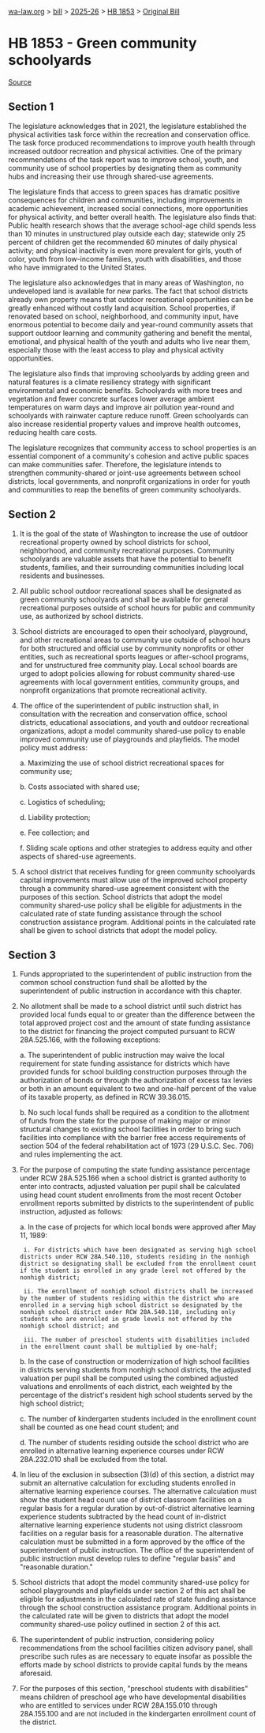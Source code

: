 [wa-law.org](/) > [bill](/bill/) > [2025-26](/bill/2025-26/) > [HB 1853](/bill/2025-26/hb/1853/) > [Original Bill](/bill/2025-26/hb/1853/1/)

# HB 1853 - Green community schoolyards

[Source](http://lawfilesext.leg.wa.gov/biennium/2025-26/Pdf/Bills/House%20Bills/1853.pdf)

## Section 1
The legislature acknowledges that in 2021, the legislature established the physical activities task force within the recreation and conservation office. The task force produced recommendations to improve youth health through increased outdoor recreation and physical activities. One of the primary recommendations of the task report was to improve school, youth, and community use of school properties by designating them as community hubs and increasing their use through shared-use agreements.

The legislature finds that access to green spaces has dramatic positive consequences for children and communities, including improvements in academic achievement, increased social connections, more opportunities for physical activity, and better overall health. The legislature also finds that: Public health research shows that the average school-age child spends less than 10 minutes in unstructured play outside each day; statewide only 25 percent of children get the recommended 60 minutes of daily physical activity; and physical inactivity is even more prevalent for girls, youth of color, youth from low-income families, youth with disabilities, and those who have immigrated to the United States.

The legislature also acknowledges that in many areas of Washington, no undeveloped land is available for new parks. The fact that school districts already own property means that outdoor recreational opportunities can be greatly enhanced without costly land acquisition. School properties, if renovated based on school, neighborhood, and community input, have enormous potential to become daily and year-round community assets that support outdoor learning and community gathering and benefit the mental, emotional, and physical health of the youth and adults who live near them, especially those with the least access to play and physical activity opportunities.

The legislature also finds that improving schoolyards by adding green and natural features is a climate resiliency strategy with significant environmental and economic benefits. Schoolyards with more trees and vegetation and fewer concrete surfaces lower average ambient temperatures on warm days and improve air pollution year-round and schoolyards with rainwater capture reduce runoff. Green schoolyards can also increase residential property values and improve health outcomes, reducing health care costs.

The legislature recognizes that community access to school properties is an essential component of a community's cohesion and active public spaces can make communities safer. Therefore, the legislature intends to strengthen community-shared or joint-use agreements between school districts, local governments, and nonprofit organizations in order for youth and communities to reap the benefits of green community schoolyards.

## Section 2
1. It is the goal of the state of Washington to increase the use of outdoor recreational property owned by school districts for school, neighborhood, and community recreational purposes. Community schoolyards are valuable assets that have the potential to benefit students, families, and their surrounding communities including local residents and businesses.

2. All public school outdoor recreational spaces shall be designated as green community schoolyards and shall be available for general recreational purposes outside of school hours for public and community use, as authorized by school districts.

3. School districts are encouraged to open their schoolyard, playground, and other recreational areas to community use outside of school hours for both structured and official use by community nonprofits or other entities, such as recreational sports leagues or after-school programs, and for unstructured free community play. Local school boards are urged to adopt policies allowing for robust community shared-use agreements with local government entities, community groups, and nonprofit organizations that promote recreational activity.

4. The office of the superintendent of public instruction shall, in consultation with the recreation and conservation office, school districts, educational associations, and youth and outdoor recreational organizations, adopt a model community shared-use policy to enable improved community use of playgrounds and playfields. The model policy must address:

    a. Maximizing the use of school district recreational spaces for community use;

    b. Costs associated with shared use;

    c. Logistics of scheduling;

    d. Liability protection;

    e. Fee collection; and

    f. Sliding scale options and other strategies to address equity and other aspects of shared-use agreements.

5. A school district that receives funding for green community schoolyards capital improvements must allow use of the improved school property through a community shared-use agreement consistent with the purposes of this section. School districts that adopt the model community shared-use policy shall be eligible for adjustments in the calculated rate of state funding assistance through the school construction assistance program. Additional points in the calculated rate shall be given to school districts that adopt the model policy.

## Section 3
1. Funds appropriated to the superintendent of public instruction from the common school construction fund shall be allotted by the superintendent of public instruction in accordance with this chapter.

2. No allotment shall be made to a school district until such district has provided local funds equal to or greater than the difference between the total approved project cost and the amount of state funding assistance to the district for financing the project computed pursuant to RCW 28A.525.166, with the following exceptions:

    a. The superintendent of public instruction may waive the local requirement for state funding assistance for districts which have provided funds for school building construction purposes through the authorization of bonds or through the authorization of excess tax levies or both in an amount equivalent to two and one-half percent of the value of its taxable property, as defined in RCW 39.36.015.

    b. No such local funds shall be required as a condition to the allotment of funds from the state for the purpose of making major or minor structural changes to existing school facilities in order to bring such facilities into compliance with the barrier free access requirements of section 504 of the federal rehabilitation act of 1973 (29 U.S.C. Sec. 706) and rules implementing the act.

3. For the purpose of computing the state funding assistance percentage under RCW 28A.525.166 when a school district is granted authority to enter into contracts, adjusted valuation per pupil shall be calculated using head count student enrollments from the most recent October enrollment reports submitted by districts to the superintendent of public instruction, adjusted as follows:

    a. In the case of projects for which local bonds were approved after May 11, 1989:

        i. For districts which have been designated as serving high school districts under RCW 28A.540.110, students residing in the nonhigh district so designating shall be excluded from the enrollment count if the student is enrolled in any grade level not offered by the nonhigh district;

        ii. The enrollment of nonhigh school districts shall be increased by the number of students residing within the district who are enrolled in a serving high school district so designated by the nonhigh school district under RCW 28A.540.110, including only students who are enrolled in grade levels not offered by the nonhigh school district; and

        iii. The number of preschool students with disabilities included in the enrollment count shall be multiplied by one-half;

    b. In the case of construction or modernization of high school facilities in districts serving students from nonhigh school districts, the adjusted valuation per pupil shall be computed using the combined adjusted valuations and enrollments of each district, each weighted by the percentage of the district's resident high school students served by the high school district;

    c. The number of kindergarten students included in the enrollment count shall be counted as one head count student; and

    d. The number of students residing outside the school district who are enrolled in alternative learning experience courses under RCW 28A.232.010 shall be excluded from the total.

4. In lieu of the exclusion in subsection (3)(d) of this section, a district may submit an alternative calculation for excluding students enrolled in alternative learning experience courses. The alternative calculation must show the student head count use of district classroom facilities on a regular basis for a regular duration by out-of-district alternative learning experience students subtracted by the head count of in-district alternative learning experience students not using district classroom facilities on a regular basis for a reasonable duration. The alternative calculation must be submitted in a form approved by the office of the superintendent of public instruction. The office of the superintendent of public instruction must develop rules to define "regular basis" and "reasonable duration."

5. School districts that adopt the model community shared-use policy for school playgrounds and playfields under section 2 of this act shall be eligible for adjustments in the calculated rate of state funding assistance through the school construction assistance program. Additional points in the calculated rate will be given to districts that adopt the model community shared-use policy outlined in section 2 of this act.

6. The superintendent of public instruction, considering policy recommendations from the school facilities citizen advisory panel, shall prescribe such rules as are necessary to equate insofar as possible the efforts made by school districts to provide capital funds by the means aforesaid.

7. For the purposes of this section, "preschool students with disabilities" means children of preschool age who have developmental disabilities who are entitled to services under RCW 28A.155.010 through 28A.155.100 and are not included in the kindergarten enrollment count of the district.
